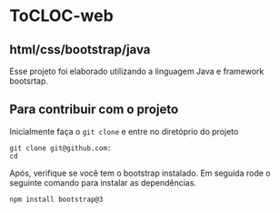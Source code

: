 # ToCLOC-web

## html/css/bootstrap/java

Esse projeto foi elaborado utilizando a linguagem Java e framework bootsrtap.

## Para contribuir com o projeto

Inicialmente faça o `git clone` e entre no diretóprio do projeto
```
git clone git@github.com:
cd 
```

Após, verifique se você tem o bootstrap instalado. Em seguida rode o seguinte comando para instalar as dependências. 

```
npm install bootstrap@3
```


